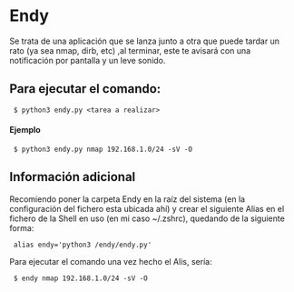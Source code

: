 # Endy
Se trata de una aplicación que se lanza junto a otra que puede tardar un rato (ya sea nmap, dirb, etc) ,al terminar, este te avisará con una notificación por pantalla y un leve sonido.

## Para ejecutar el comando:
     $ python3 endy.py <tarea a realizar>

#### Ejemplo
     $ python3 endy.py nmap 192.168.1.0/24 -sV -O

## Información adicional
Recomiendo poner la carpeta Endy en la raíz del sistema (en la configuración del fichero esta ubicada ahí) y crear el siguiente Alias en el fichero de la Shell en uso (en mi caso ~/.zshrc), quedando de la siguiente forma:

     alias endy='python3 /endy/endy.py'
     
Para ejecutar el comando una vez hecho el Alis, sería:

     $ endy nmap 192.168.1.0/24 -sV -O
